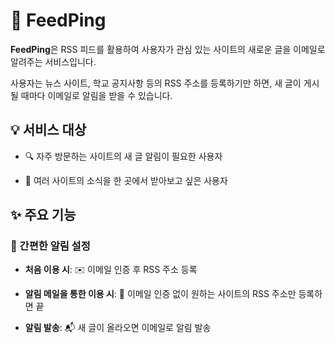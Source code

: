 # 🔔 FeedPing

**FeedPing**은 RSS 피드를 활용하여 사용자가 관심 있는 사이트의 새로운 글을 이메일로 알려주는 서비스입니다.

사용자는 뉴스 사이트, 학교 공지사항 등의 RSS 주소를 등록하기만 하면, 새 글이 게시될 때마다 이메일로 알림을 받을 수 있습니다. 

## 💡 서비스 대상

- 🔍 자주 방문하는 사이트의 새 글 알림이 필요한 사용자
  
- 📨 여러 사이트의 소식을 한 곳에서 받아보고 싶은 사용자

## ✨ 주요 기능

### 📱 간편한 알림 설정

- **처음 이용 시**: ✉️ 이메일 인증 후 RSS 주소 등록

- **알림 메일을 통한 이용 시**: 📮 이메일 인증 없이 원하는 사이트의 RSS 주소만 등록하면 끝

- **알림 발송**: 📬 새 글이 올라오면 이메일로 알림 발송
